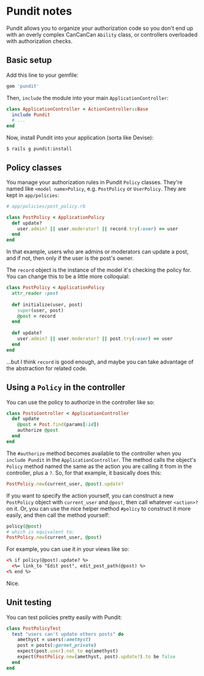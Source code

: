 # Pundit notes

Pundit allows you to organize your authorization code so you don't end up with an overly complex CanCanCan `Ability` class, or controllers overloaded with authorization checks.

## Basic setup

Add this line to your gemfile:

```ruby
gem 'pundit'
```

Then, `include` the module into your main `ApplicationController`:

```ruby
class ApplicationController < ActionController::Base
  include Pundit
  # ...
end
```

Now, install Pundit into your application (sorta like Devise):

```
$ rails g pundit:install
```

## Policy classes

You manage your authorization rules in Pundit `Policy` classes. They're named like `<model name>Policy`, e.g. `PostPolicy` or `UserPolicy`. They are kept in `app/policies`:

```ruby
# app/policies/post_policy.rb

class PostPolicy < ApplicationPolicy
  def update?
    user.admin? || user.moderator? || record.try(:user) == user
  end
end
```

In that example, users who are admins or moderators can update a post, and if not, then only if the user is the post's owner.

The `record` object is the instance of the model it's checking the policy for. You can change this to be a little more colloquial:

```ruby
class PostPolicy < ApplicationPolicy
  attr_reader :post
 
  def initialize(user, post)
    super(user, post)
    @post = record
  end
 
  def update?
    user.admin? || user.moderator? || post.try(:user) == user
  end
end
```

...but I think `record` is good enough, and maybe you can take advantage of the abstraction for related code.

## Using a `Policy` in the controller

You can use the policy to authorize in the controller like so:

```ruby
class PostsController < ApplicationController
  def update
    @post = Post.find(params[:id])
    authorize @post
  end
end
```

The `#authorize` method becomes available to the controller when you `include Pundit` in the `ApplicationController`. The method calls the object's `Policy` method named the same as the action you are calling it from in the controller, plus a `?`. So, for that example, it basically does this:

```ruby
PostPolicy.new(current_user, @post).update?
```

If you want to specify the action yourself, you can construct a new `PostPolicy` object with `current_user` and `@post`, then call whatever `<action>?` on it. Or, you can use the nice helper method `#policy` to construct it more easily, and then call the method yourself:

```ruby
policy(@post)
# which is equivalent to:
PostPolicy.new(current_user, @post)
```

For example, you can use it in your views like so:

```html
<% if policy(@post).update? %>
  <%= link_to "Edit post", edit_post_path(@post) %>
<% end %>
```

Nice.

## Unit testing

You can test policies pretty easily with Pundit:

```ruby
class PostPolicyTest
  test "users can't update others posts" do
    amethyst = users(:amethyst)
    post = posts(:garnet_private)
    expect(post.user).not_to eq(amethyst)
    expect(PostPolicy.new(amethyst, post).update?).to be false
  end
end
```

